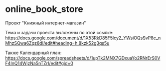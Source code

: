 # online_book_store
Проект "Книжный интернет-магазин"

Тема и задачи проекта выложены по этой ссылке: https://docs.google.com/document/d/1X53RkD85F5lcy2_YWsiOQsSvP8c_nMhzSQwa6Zqz8dI/edit#heading=h.8kzk52g3qs5u

Также Календарный план: https://docs.google.com/spreadsheets/d/1upTk2MNX7GDxuaYo2RNrErS0VF4InQ14WjzNa5nTZrI/edit#gid=0
